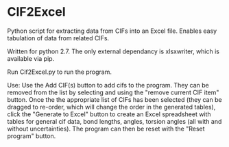 # CIF2Excel
Python script for extracting data from CIFs into an Excel file. Enables easy tabulation of data from related CIFs.

Written for python 2.7. The only external dependancy is xlsxwriter, which is available via pip.

Run Cif2Excel.py to run the program.

Use:
Use the Add CIF(s) button to add cifs to the program. They can be removed from the list by selecting and using the "remove current CIF item" button. Once the the appropriate list of CIFs has been selected (they can be dragged to re-order, which will change the order in the generated tables), click the "Generate to Excel" button to create an Excel spreadsheet with tables for general cif data, bond lengths, angles, torsion angles (all with and without uncertainties). The program can then be reset with the "Reset program" button.
